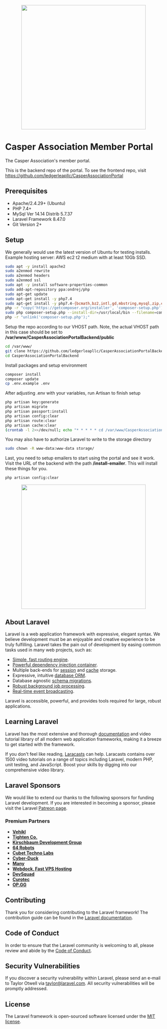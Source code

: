 <p align="center">
	<img src="https://caspermember.com/images/logo.png" width="400">
</p>

# Casper Association Member Portal

The Casper Association's member portal.

This is the backend repo of the portal. To see the frontend repo, visit https://github.com/ledgerleapllc/CasperAssociationPortal

## Prerequisites

 - Apache/2.4.29+ (Ubuntu)
 - PHP 7.4+
 - MySql Ver 14.14 Distrib 5.7.37
 - Laravel Framework 8.47.0
 - Git Version 2+

## Setup

We generally would use the latest version of Ubuntu for testing installs. Example hosting server: AWS ec2 t2 medium with at least 10Gb SSD.

```bash
sudo apt -y install apache2
sudo a2enmod rewrite
sudo a2enmod headers
sudo a2enmod ssl
sudo apt -y install software-properties-common
sudo add-apt-repository ppa:ondrej/php
sudo apt-get update
sudo apt-get install -y php7.4
sudo apt-get install -y php7.4-{bcmath,bz2,intl,gd,mbstring,mysql,zip,common,curl,xml,gmp}
php -r "copy('https://getcomposer.org/installer', 'composer-setup.php');"
sudo php composer-setup.php --install-dir=/usr/local/bin --filename=composer
php -r "unlink('composer-setup.php');"
```

Setup the repo according to our VHOST path. Note, the actual VHOST path in this case should be set to **/var/www/CasperAssociationPortalBackend/public**

```bash
cd /var/www/
git clone https://github.com/ledgerleapllc/CasperAssociationPortalBackend
cd CasperAssociationPortalBackend
```

Install packages and setup environment

```bash
composer install
composer update
cp .env.example .env
```

After adjusting .env with your variables, run Artisan to finish setup

```bash
php artisan key:generate
php artisan migrate
php artisan passport:install
php artisan config:clear
php artisan route:clear
php artisan cache:clear
(crontab -l 2>>/dev/null; echo "* * * * * cd /var/www/CasperAssociationPortalBackend && php artisan schedule:run >> /dev/null 2>&1") | crontab -
```

You may also have to authorize Laravel to write to the storage directory

```bash
sudo chown -R www-data:www-data storage/
```

Last, you need to setup emailers to start using the portal and see it work. Visit the URL of the backend with the path **/install-emailer**. This will install these things for you.

```bash
php artisan config:clear
```

<p align="center"><a href="https://laravel.com" target="_blank"><img src="https://raw.githubusercontent.com/laravel/art/master/logo-lockup/5%20SVG/2%20CMYK/1%20Full%20Color/laravel-logolockup-cmyk-red.svg" width="400"></a></p>

## About Laravel

Laravel is a web application framework with expressive, elegant syntax. We believe development must be an enjoyable and creative experience to be truly fulfilling. Laravel takes the pain out of development by easing common tasks used in many web projects, such as:

- [Simple, fast routing engine](https://laravel.com/docs/routing).
- [Powerful dependency injection container](https://laravel.com/docs/container).
- Multiple back-ends for [session](https://laravel.com/docs/session) and [cache](https://laravel.com/docs/cache) storage.
- Expressive, intuitive [database ORM](https://laravel.com/docs/eloquent).
- Database agnostic [schema migrations](https://laravel.com/docs/migrations).
- [Robust background job processing](https://laravel.com/docs/queues).
- [Real-time event broadcasting](https://laravel.com/docs/broadcasting).

Laravel is accessible, powerful, and provides tools required for large, robust applications.

## Learning Laravel

Laravel has the most extensive and thorough [documentation](https://laravel.com/docs) and video tutorial library of all modern web application frameworks, making it a breeze to get started with the framework.

If you don't feel like reading, [Laracasts](https://laracasts.com) can help. Laracasts contains over 1500 video tutorials on a range of topics including Laravel, modern PHP, unit testing, and JavaScript. Boost your skills by digging into our comprehensive video library.

## Laravel Sponsors

We would like to extend our thanks to the following sponsors for funding Laravel development. If you are interested in becoming a sponsor, please visit the Laravel [Patreon page](https://patreon.com/taylorotwell).

### Premium Partners

- **[Vehikl](https://vehikl.com/)**
- **[Tighten Co.](https://tighten.co)**
- **[Kirschbaum Development Group](https://kirschbaumdevelopment.com)**
- **[64 Robots](https://64robots.com)**
- **[Cubet Techno Labs](https://cubettech.com)**
- **[Cyber-Duck](https://cyber-duck.co.uk)**
- **[Many](https://www.many.co.uk)**
- **[Webdock, Fast VPS Hosting](https://www.webdock.io/en)**
- **[DevSquad](https://devsquad.com)**
- **[Curotec](https://www.curotec.com/services/technologies/laravel/)**
- **[OP.GG](https://op.gg)**

## Contributing

Thank you for considering contributing to the Laravel framework! The contribution guide can be found in the [Laravel documentation](https://laravel.com/docs/contributions).

## Code of Conduct

In order to ensure that the Laravel community is welcoming to all, please review and abide by the [Code of Conduct](https://laravel.com/docs/contributions#code-of-conduct).

## Security Vulnerabilities

If you discover a security vulnerability within Laravel, please send an e-mail to Taylor Otwell via [taylor@laravel.com](mailto:taylor@laravel.com). All security vulnerabilities will be promptly addressed.

## License

The Laravel framework is open-sourced software licensed under the [MIT license](https://opensource.org/licenses/MIT).
